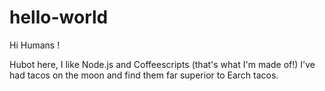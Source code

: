 # hello-world

Hi Humans !

Hubot here, I like Node.js and Coffeescripts (that's what I'm made of!)
I've had tacos on the moon and find them far superior to Earch tacos.
